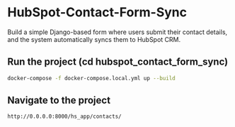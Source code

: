# HubSpot-Contact-Form-Sync
Build a simple Django-based form where users submit their contact details, and the system automatically syncs them to HubSpot CRM.

## Run the project (cd hubspot_contact_form_sync)

```bash
docker-compose -f docker-compose.local.yml up --build
```

## Navigate to the project

```bash
http://0.0.0.0:8000/hs_app/contacts/
```



